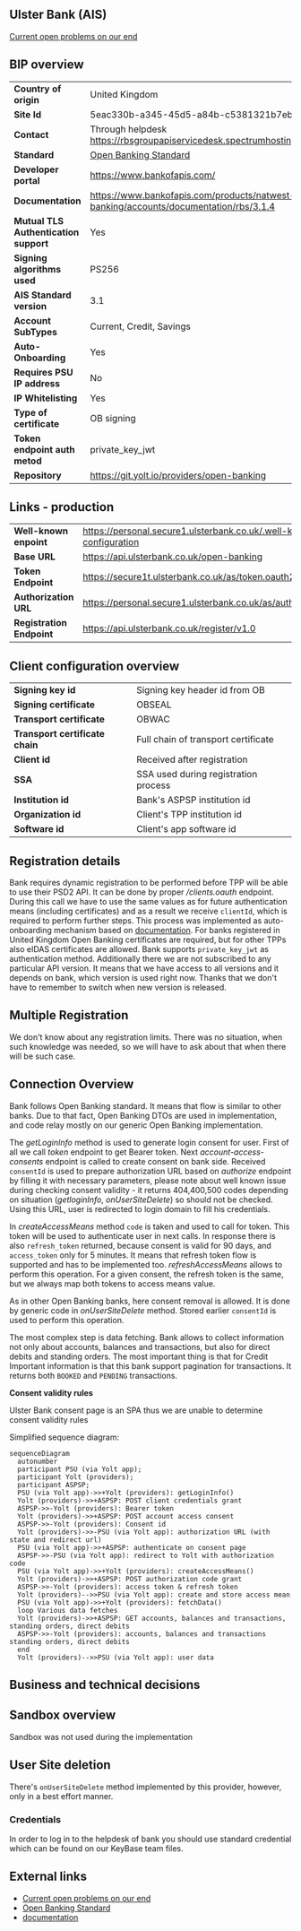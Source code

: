 ## Ulster Bank (AIS)
[Current open problems on our end][1]

## BIP overview

|                                       |                                                                                                 |
|---------------------------------------|-------------------------------------------------------------------------------------------------|
| **Country of origin**                 | United Kingdom                                                                                  | 
| **Site Id**                           | 5eac330b-a345-45d5-a84b-c5381321b7eb                                                            |
| **Contact**                           | Through helpdesk https://rbsgroupapiservicedesk.spectrumhosting.net/plugins/servlet/desk        |
| **Standard**                          | [Open Banking Standard][2]                                                                      |
| **Developer portal**                  | https://www.bankofapis.com/                                                                     |
| **Documentation**                     | https://www.bankofapis.com/products/natwest-group-open-banking/accounts/documentation/rbs/3.1.4 |
| **Mutual TLS Authentication support** | Yes                                                                                             |
| **Signing algorithms used**           | PS256                                                                                           |
| **AIS Standard version**              | 3.1                                                                                             |
| **Account SubTypes**                  | Current, Credit, Savings                                                                        | 
| **Auto-Onboarding**                   | Yes                                                                                             |
| **Requires PSU IP address**           | No                                                                                              |
| **IP Whitelisting**                   | Yes                                                                                             |
| **Type of certificate**               | OB signing                                                                                      |
| **Token endpoint auth metod**         | private_key_jwt                                                                                 |
| **Repository**                        | https://git.yolt.io/providers/open-banking                                                      |

## Links - production 

|                           |                                                                            |
|---------------------------|----------------------------------------------------------------------------|
| **Well-known enpoint**    | https://personal.secure1.ulsterbank.co.uk/.well-known/openid-configuration |
| **Base URL**              | https://api.ulsterbank.co.uk/open-banking                                  |
| **Token Endpoint**        | https://secure1t.ulsterbank.co.uk/as/token.oauth2                          |
| **Authorization URL**     | https://personal.secure1.ulsterbank.co.uk/as/authorization.oauth2          |
| **Registration Endpoint** | https://api.ulsterbank.co.uk/register/v1.0                                 |

## Client configuration overview
|                                 |                                      |
|---------------------------------|--------------------------------------|
| **Signing key id**              | Signing key header id from OB        | 
| **Signing certificate**         | OBSEAL                               |
| **Transport certificate**       | OBWAC                                |
| **Transport certificate chain** | Full chain of transport certificate  |
| **Client id**                   | Received after registration          |
| **SSA**                         | SSA used during registration process |
| **Institution id**              | Bank's ASPSP institution id          |
| **Organization id**             | Client's TPP institution id          |
| **Software id**                 | Client's app software id             |
 
## Registration details

Bank requires dynamic registration to be performed before TPP will be able to use their PSD2 API. It can be done by proper _/clients.oauth_ endpoint. 
During this call we have to use the same values as for future authentication means (including certificates) and as a result we receive `clientId`, which is required to perform further steps. 
This process was implemented as auto-onboarding mechanism based on [documentation][3].
For banks registered in United Kingdom Open Banking certificates are required, but for other TPPs also eIDAS certificates are allowed.
Bank supports `private_key_jwt` as authentication method.
Additionally there we are not subscribed to any particular API version. It means that we have access to all versions and it depends on bank, which version is used right now. Thanks that we don't have to remember to switch when new version is released.

## Multiple Registration

We don't know about any registration limits. There was no situation, when such knowledge was needed, so we will have to
ask about that when there will be such case.

## Connection Overview

Bank follows Open Banking standard. It means that flow is similar to other banks. Due to that fact,
Open Banking DTOs are used in implementation, and code relay mostly on our generic Open Banking implementation.

The _getLoginInfo_ method is used to generate login consent for user. First of all we call _token_ endpoint to get Bearer
token. Next _account-access-consents_ endpoint is called to create consent on bank side. Received `consentId` is used to
prepare authorization URL based on _authorize_ endpoint by filling it with necessary parameters, please note about well known
issue during checking consent validity - it returns 404,400,500 codes depending on situation (_getloginInfo_, _onUserSiteDelete_) so should not be checked. Using this URL, user 
is redirected to login domain to fill his credentials.

In _createAccessMeans_ method `code` is taken and used to call for token. This token will be used to authenticate user
in next calls. In response there is also `refresh_token` returned, because consent is valid for 90 days, and `access_token` 
only for 5 minutes. It means that refresh token flow is supported and has to be implemented too. _refreshAccessMeans_
allows to perform this operation. For a given consent, the refresh token is the same, but we always map both tokens to
access means value.

As in other Open Banking banks, here consent removal is allowed. It is done by generic code in _onUserSiteDelete_
method. Stored earlier `consentId` is used to perform this operation.

The most complex step is data fetching. Bank allows to collect information not only about accounts, balances and
transactions, but also for direct debits and standing orders. The most important thing is that for Credit
Important information is that this bank support pagination for transactions. It
returns both `BOOKED` and `PENDING` transactions.

**Consent validity rules**

Ulster Bank consent page is an SPA thus we are unable to determine consent validity rules

Simplified sequence diagram:

```mermaid
sequenceDiagram
  autonumber
  participant PSU (via Yolt app);
  participant Yolt (providers);
  participant ASPSP;
  PSU (via Yolt app)->>+Yolt (providers): getLoginInfo()
  Yolt (providers)->>+ASPSP: POST client credentials grant 
  ASPSP->>-Yolt (providers): Bearer token
  Yolt (providers)->>+ASPSP: POST account access consent 
  ASPSP->>-Yolt (providers): Consent id
  Yolt (providers)->>-PSU (via Yolt app): authorization URL (with state and redirect url)
  PSU (via Yolt app)->>+ASPSP: authenticate on consent page
  ASPSP->>-PSU (via Yolt app): redirect to Yolt with authorization code
  PSU (via Yolt app)->>+Yolt (providers): createAccessMeans()
  Yolt (providers)->>+ASPSP: POST authorization code grant
  ASPSP->>-Yolt (providers): access token & refresh token
  Yolt (providers)-->>PSU (via Yolt app): create and store access mean
  PSU (via Yolt app)->>+Yolt (providers): fetchData()
  loop Various data fetches
  Yolt (providers)->>+ASPSP: GET accounts, balances and transactions, standing orders, direct debits
  ASPSP->>-Yolt (providers): accounts, balances and transactions standing orders, direct debits
  end
  Yolt (providers)-->>PSU (via Yolt app): user data

```

## Business and technical decisions

## Sandbox overview

Sandbox was not used during the implementation

## User Site deletion
There's `onUserSiteDelete` method implemented by this provider, however, only in a best effort manner.

### Credentials
In order to log in to the helpdesk of bank you should use standard credential which can be found on our KeyBase team files.
  
## External links
 * [Current open problems on our end][1]
 * [Open Banking Standard][2]
 * [documentation][3]
 
 [1]: <https://yolt.atlassian.net/issues/?jql=project%20%3D%20%22C4PO%22%20AND%20component%20%3D%20%22ULSTER_BANK%22%20AND%20status%20!%3D%20Done%20AND%20Resolution%20%3D%20Unresolved%20ORDER%20BY%20status>
 [2]: <https://standards.openbanking.org.uk/>
 [3]: <https://openbankinguk.github.io/dcr-docs-pub/v3.2/dynamic-client-registration.html>
